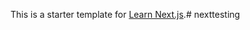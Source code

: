 This is a starter template for [Learn Next.js](https://nextjs.org/learn).#   n e x t t e s t i n g  
 